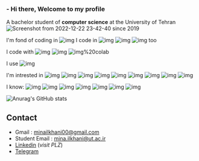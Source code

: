 ### - Hi there, Welcome to my profile
 A bachelor student of **computer science** at the University of Tehran ![Screenshot from 2022-12-22 23-42-40](https://user-images.githubusercontent.com/83788223/209231124-1d1fc161-6274-4688-b3db-180001e60028.png) since 2019
  

<p>
I'm fond of coding in 
<img alt="img" src="https://img.shields.io/badge/Python-3776AB?logo=Python&logoColor=yellow" />
I code in 
<img alt="img" src="https://img.shields.io/badge/C%2B%2B-00599C?logo=C%2B%2B&logoColor=white" />
<img alt="img" src="https://img.shields.io/badge/ASM-013243" />
<img alt="img" src="https://img.shields.io/badge/MySQL-4479A1?logo=MySQL&logoColor=white" />
too
<p>
I code with 
<img alt="img" src="https://img.shields.io/badge/Visual%20Studio%20Code-007ACC?logo=Visual%20Studio%20Code&logoColor=white" />
<img alt="img" src="https://img.shields.io/badge/Jupyter-F37626?logo=Jupyter&logoColor=white" />
<img alt="img%20colab" src="https://img.shields.io/badge/google%20colab-F9AB00?logo=google%20colab&logoColor=white" />
<p>
I use
<img alt="img" src="https://img.shields.io/badge/Ubuntu-E95420?logo=Ubuntu&logoColor=white" />
<p>
I'm intrested in 
<img alt="img" src="https://img.shields.io/badge/Bio Inspired Algorithms-FF5A5F" />
<img alt="img" src="https://img.shields.io/badge/Evolutionary Algorithm-FF5A5F" />
<img alt="img" src="https://img.shields.io/badge/Applied Machine Learning-FF5A5F" />
<img alt="img" src="https://img.shields.io/badge/NLP-FF5A5F" />
<img alt="img" src="https://img.shields.io/badge/Applied Deep Learning-FF5A5F" />
<img alt="img" src="https://img.shields.io/badge/Artificial Intelligence-FF5A5F" />
<img alt="img" src="https://img.shields.io/badge/Neuroscience-FF5A5F" />
<img alt="img" src="https://img.shields.io/badge/Information Retrieval-FF5A5F" />
<img alt="img" src="https://img.shields.io/badge/Data Mining-FF5A5F" />
<p>
I know:
<img alt="img" src="https://img.shields.io/badge/NumPy-013243?logo=NumPy&logoColor=white" />
<img alt="img" src="https://img.shields.io/badge/pandas-150458?logo=pandas&logoColor=white" />
<img alt="img" src="https://img.shields.io/badge/scikit learn-EA4335?logo=scikit-learn&logoColor=white" />
<img alt="img" src="https://img.shields.io/badge/TensorFlow-FF6F00?logo=TensorFlow&logoColor=white" />
<img alt="img" src="https://img.shields.io/badge/Keras-D00000?logo=Keras&logoColor=white" />
<img alt="img" src="https://img.shields.io/badge/seaborn-8BC0D0" />
<img alt="img" src="https://img.shields.io/badge/matplotlib-FF9900" />
<p>



  
  
  
![Anurag's GitHub stats](https://github-readme-stats.vercel.app/api?username=minailkhani&show_icons=true&theme=transparent)
## Contact
- Gmail : minailkhani00@gmail.com
- Student Email : mina.ilkhani@ut.ac.ir
- [Linkedin](https://www.linkedin.com/in/mina-ilkhani-7a2a67211/) (*visit PLZ*)
- [Telegram](https://t.me/mina_iln)
